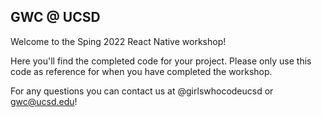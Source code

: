 ## GWC @ UCSD

Welcome to the Sping 2022 React Native workshop!

Here you'll find the completed code for your project. Please only use this code as reference for when you have completed the workshop. 

For any questions you can contact us at @girlswhocodeucsd or gwc@ucsd.edu!